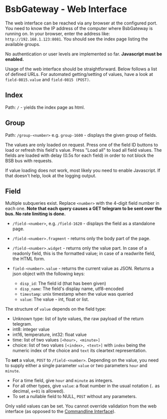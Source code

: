 # BsbGateway - Web Interface

The web interface can be reached via any browser at the configured port. You need to know the IP address of the computer where BsbGateway is running on. In your browser, enter the address like: `http://192.168.1.123:8081`. You should see the index page listing the available groups.

No authentication or user levels are implemented so far. **Javascript must be enabled.**

Usage of the web interface should be straightforward. Below follows a list of defined URLs. For automated getting/setting of values, have a look at `field-0815.value` and `field-0815 (POST)`.

## Index

Path: `/` - yields the index page as html.

## Group

Path: `/group-<number>` e.g. `group-1600` - displays the given group of fields.

The values are only loaded on request. Press one of the field ID buttons to load or refresh this field's value. Press "Load all" to load all field values. The fields are loaded with delay (0.5s for each field) in order to not block the BSB bus with requests.

If value loading does not work, most likely you need to enable Javascript. If that doesn't help, look at the logging output.

## Field

Multiple subqueries exist. Replace `<number>` with the 4-digit field number in each one. **Note that each query causes a GET telegram to be sent over the bus. No rate limiting is done.**

 * `/field-<number>`, e.g. `/field-1620` - displays the field as a standalone page.

 * `/field-<number>.fragment` - returns only the body part of the page.
 
 * `/field-<number>.widget` - returns only the value part. In case of a readonly field, this is the formatted value; in case of a readwrite field, the HTML form.
 
 * `field-<number>.value` - returns the current value as JSON. Returns a json object with the following keys:
   * `disp_id`: The field id (that has been given)
   * `disp_name`: The field's display name, utf8-encoded
   * `timestamp`: unix timestamp when the value was queried
   * `value`: The value - int, float or list.

The structure of `value` depends on the field type:
  * Unknown type: list of byte values, the raw payload of the return telegram.
  * int8: integer value
  * int16, temperature, int32: float value
  * time: list of two values `[<hour>, <minute>]`
  * choice: list of two values `[<index>, <text>]` with `index` being the numeric index of the choice and `text` its cleartext representation.

To **set** a value, `POST` to `/field-<number>`. Depending on the value, you need to supply either a single parameter `value` or two parameters `hour` and `minute`.

 * For a time field, give `hour` and `minute` as integers.
 * For all other types, give `value`: a float number in the usual notation (`.` as decimal, `e+01` is allowed).
 * To set a nullable field to NULL, `POST` without any parameters.
 
Only valid values can be set. You cannot override validation from the web interface (as opposed to the [Commandline Interface](cmdline.md)).
